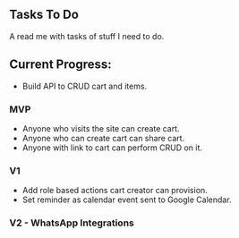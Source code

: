 ## Tasks To Do
A read me with tasks of stuff I need to do.

## Current Progress:
- Build API to CRUD cart and items.

### MVP
- Anyone who visits the site can create cart.
- Anyone who can create cart can share cart.
- Anyone with link to cart can perform CRUD on it.

### V1
- Add role based actions cart creator can provision.
- Set reminder as calendar event sent to Google Calendar.

### V2 - WhatsApp Integrations